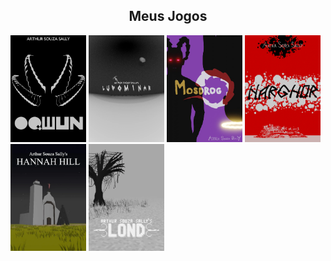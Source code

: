 
<div style="width:100%;" align="center">
  <div style="width:100%;">
    <h2>Meus Jogos</h2>
  </div>
  <div style="width:100%;" align="center">
    <div style=""display: flex; flex-wrap: wrap; justify-content: center; gap: 10px;width:99%;" align="left">
      <a href="https://arthursouzasally.itch.io/oqwun" target="_blank"><img src="poster_oqwun.webp" style="width:24%;"/></a>
      <a href="https://store.steampowered.com/app/3880310/Ludominar/" target="_blank"><img src="poster_ludominar.webp" style="width:24%;"/></a>
      <a href="https://arthursouzasally.itch.io/mosdrog" target="_blank"><img src="poster_mosdrog.webp" style="width:24%;"/></a>
      <a href="https://arthursouzasally.itch.io/narghor" target="_blank"><img src="poster_narghor.webp" style="width:24%;"/></a>
      <a href="https://arthursouzasally.itch.io/hannah-hill" target="_blank"><img src="poster_hannah_hill.webp" style="width:24%;"/></a>
      <a href="https://arthursouzasally.itch.io/lond" target="_blank"><img src="poster_lond.webp" style="width:24%;"/></a>
    </div>
  </div>
</div>

<!-- Olá Mortais Sedentos por conteúdo --> 
<!-- audiovisual interativo! Sintam-se livres -->
<!-- para ver o catalogo de minhas criações e -->
<!-- consumir o que lhes for de maior agrado! -->

